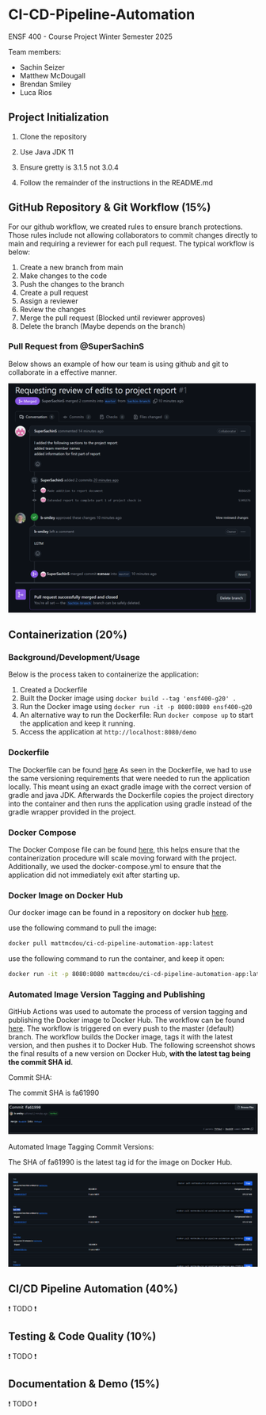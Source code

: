 # CI-CD-Pipeline-Automation

ENSF 400 - Course Project
Winter Semester 2025

Team members:

- Sachin Seizer
- Matthew McDougall
- Brendan Smiley
- Luca Rios

## Project Initialization

1. Clone the repository

2. Use Java JDK 11

3. Ensure gretty is 3.1.5 not 3.0.4
4. Follow the remainder of the instructions in the README.md

## GitHub Repository & Git Workflow (15%)

For our github workflow, we created rules to ensure branch protections. Those rules include not allowing collaborators to commit changes directly to main and requiring a reviewer for each pull request. The typical workflow is below:

1. Create a new branch from main
2. Make changes to the code
3. Push the changes to the branch
4. Create a pull request
5. Assign a reviewer
6. Review the changes
7. Merge the pull request (Blocked until reviewer approves)
8. Delete the branch (Maybe depends on the branch)

### Pull Request from @SuperSachinS

Below shows an example of how our team is using github and git to collaborate in a effective manner.

<img src="report-media\PullRequest-Sachin.png" width=500>

## Containerization (20%)

### Background/Development/Usage

Below is the process taken to containerize the application:

1. Created a Dockerfile
2. Built the Docker image using `docker build --tag 'ensf400-g20' .`
3. Run the Docker image using `docker run -it -p 8080:8080 ensf400-g20`
4. An alternative way to run the Dockerfile: Run `docker compose up` to start the application and keep it running.
5. Access the application at `http://localhost:8080/demo`

### Dockerfile

The Dockerfile can be found [here](./Dockerfile)
As seen in the Dockerfile, we had to use the same versioning requirements that were needed to run the application locally. This meant using an exact gradle image with the correct version of gradle and java JDK. Afterwards the Dockerfile copies the project directory into the container and then runs the application using gradle instead of the gradle wrapper provided in the project.

### Docker Compose

The Docker Compose file can be found [here](./docker-compose.yml), this helps ensure that the containerization procedure will scale moving forward with the project. Additionally, we used the docker-compose.yml to ensure that the application did not immediately exit after starting up.

### Docker Image on Docker Hub

Our docker image can be found in a repository on docker hub [here](https://hub.docker.com/repository/docker/mattmcdou/ci-cd-pipeline-automation-app/tags/latest/sha256-cedc83a81df4c45f3a1312ecd1c3a48de0c5cf1e51c645d8446d645863fcfaca).

use the following command to pull the image:

```bash
docker pull mattmcdou/ci-cd-pipeline-automation-app:latest
```

use the following command to run the container, and keep it open:

```bash
docker run -it -p 8080:8080 mattmcdou/ci-cd-pipeline-automation-app:latest
```

### Automated Image Version Tagging and Publishing

GitHub Actions was used to automate the process of version tagging and publishing the Docker image to Docker Hub. The workflow can be found [here](./.github/workflows/docker-image.yml). The workflow is triggered on every push to the master (default) branch. The workflow builds the Docker image, tags it with the latest version, and then pushes it to Docker Hub. The following screenshot shows the final results of a new version on Docker Hub, **with the latest tag being the commit SHA id**.

Commit SHA:

The commit SHA is fa61990

![Commit Sha](./report-media//commit_sha.png)

Automated Image Tagging Commit Versions:

The SHA of fa61990 is the latest tag id for the image on Docker Hub.

![Automated Image Tagging Commit Versions](./report-media/automated_image_tagging.png)

## CI/CD Pipeline Automation (40%)

❗ TODO ❗

## Testing & Code Quality (10%)

❗ TODO ❗

## Documentation & Demo (15%)

❗ TODO ❗
